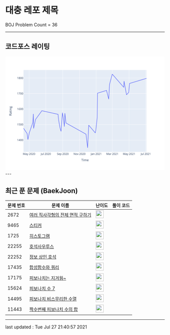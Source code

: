 # 대충 레포 제목

BOJ Problem Count = 36

---

## 코드포스 레이팅
[![Rating Graph](./cfStats.svg)](https://github.com/ingyu1008/Algorithm-Problem-Solving/blob/master/cfStats.html)---

## 최근 푼 문제 (BaekJoon)
| 문제 번호 | 문제 이름 | 난이도 | 풀이 코드 |
| --- | --- | --- | --- |
| 2672 | [여러 직사각형의 전체 면적 구하기](https://www.acmicpc.net/problem/2672) | <img height="25px" width="25px=" src="https://static.solved.ac/tier_small/14.svg"/> |  |
| 9465 | [스티커](https://www.acmicpc.net/problem/9465) | <img height="25px" width="25px=" src="https://static.solved.ac/tier_small/9.svg"/> |  |
| 1725 | [히스토그램](https://www.acmicpc.net/problem/1725) | <img height="25px" width="25px=" src="https://static.solved.ac/tier_small/16.svg"/> |  |
| 22255 | [호석사우루스](https://www.acmicpc.net/problem/22255) | <img height="25px" width="25px=" src="https://static.solved.ac/tier_small/14.svg"/> |  |
| 22252 | [정보 상인 호석](https://www.acmicpc.net/problem/22252) | <img height="25px" width="25px=" src="https://static.solved.ac/tier_small/11.svg"/> |  |
| 17435 | [합성함수와 쿼리](https://www.acmicpc.net/problem/17435) | <img height="25px" width="25px=" src="https://static.solved.ac/tier_small/15.svg"/> |  |
| 17175 | [피보나치는 지겨웡~](https://www.acmicpc.net/problem/17175) | <img height="25px" width="25px=" src="https://static.solved.ac/tier_small/8.svg"/> |  |
| 15624 | [피보나치 수 7](https://www.acmicpc.net/problem/15624) | <img height="25px" width="25px=" src="https://static.solved.ac/tier_small/8.svg"/> |  |
| 14495 | [피보나치 비스무리한 수열](https://www.acmicpc.net/problem/14495) | <img height="25px" width="25px=" src="https://static.solved.ac/tier_small/8.svg"/> |  |
| 11443 | [짝수번째 피보나치 수의 합](https://www.acmicpc.net/problem/11443) | <img height="25px" width="25px=" src="https://static.solved.ac/tier_small/14.svg"/> |  |


---

last updated : Tue Jul 27 21:40:57 2021

